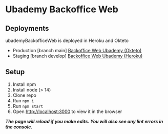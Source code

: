 # Ubademy Backoffice Web

## Deployments
ubademyBackofficeWeb is deployed in Heroku and Okteto 
* Production [branch main] [Backoffice Web Ubademy (Okteto)](https://ubademy-frontend-lorenzolgz.cloud.okteto.net/)
* Staging [branch develop] [Backoffice Web Ubademy (Heroku)](https://backoffice-web-react-stage.herokuapp.com/)

## Setup

1. Install npm
2. Install node (> 14)
3. Clone repo
4. Run `npm i`
5. Run `npm start`
6. Open [http://localhost:3000](http://localhost:3000) to view it in the browser

***The page will reload if you make edits. You will also see any lint errors in the console.***
